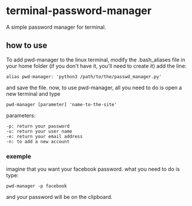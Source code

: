 # terminal-password-manager
A simple password manager for terminal.


## how to use
To add pwd-manager to the linux terminal, modify the .bash_aliases file in your home folder (if you don't have it, you'll need to create it) add the line:

    alias pwd-manager: 'python3 /path/to/the/passwd_manager.py'
and save the file.
now, to use pwd-manager, all you need to do is open a new terminal and type
    
    pwd-manager [parameter] 'name-to-the-site'
parameters:

    -p: return your password
    -u: return your user name
    -e: return your email address
    -n: to add a new account

### exemple

imagine that you want your facebook password. what you need to do is type:

    pwd-manager -p facebook
and your password will be on the clipboard.
